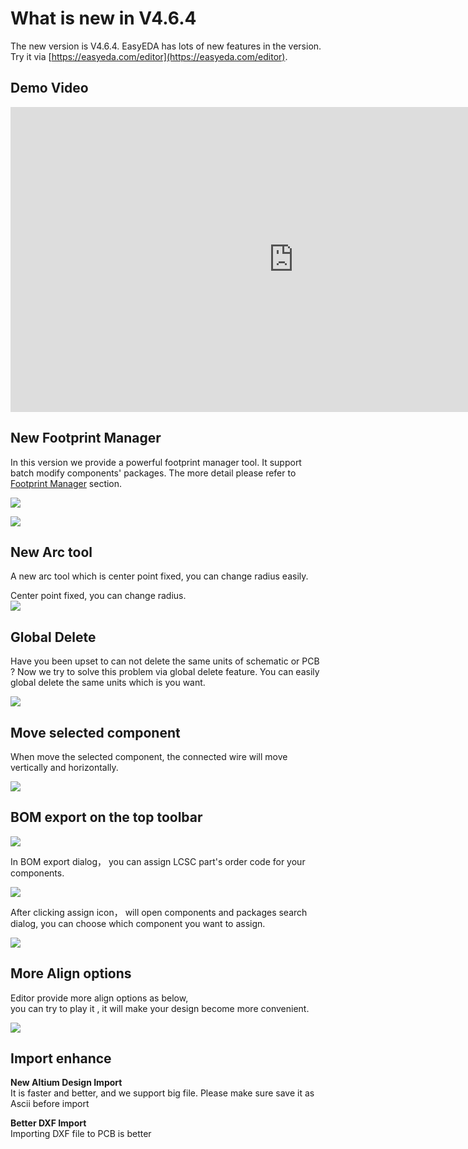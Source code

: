 

# What is new in V4.6.4 
 
The new version is V4.6.4. EasyEDA has lots of new features in the version. Try it via [https://easyeda.com/editor](https://easyeda.com/editor).

## Demo Video

<iframe width="906" height="488" src="https://www.youtube.com/embed/gnffNQcJezY" frameborder="0" allowfullscreen></iframe>


## New Footprint Manager

In this version we provide a powerful footprint manager tool.
It support batch modify components' packages. The more detail please refer to [Footprint Manager](./Schematic.htm#Footprint-Manager) section.

![](images/264_Schematic_FootprintManager.png)

![](images/267_Schematic_FootprintManagerUI.png)


## New Arc tool

A new arc tool which is center point fixed, you can change radius easily.

Center point fixed, you can change radius.  
![](./images/269_PCB_Arc_Center.gif)

## Global Delete

Have you been upset to can not delete the same units of schematic or PCB ? Now we try to solve this problem via global delete feature.
You can easily global delete the same units which is you want.

![](./images/272_Introduction_Skill_GlobalDelete.png)

## Move selected component

When move the selected component, the connected wire will move vertically and horizontally.

![](images/273_Schematic_WireAndComponentMove.gif)

## BOM export on the top toolbar

![](images/273_Export_BOM_Icon.png)

In BOM export dialog， you can assign LCSC part's order code for your components.

![](images/085_Export_BOM_Assign.png)

After clicking assign icon， will open components and packages search dialog, you can choose which component you want to assign.

![](images/274_Export_BOM_Assigned.png)


## More Align options

Editor provide more align options as below,  
you can try to play it , it will make your design become more convenient.

![](images/275_Introduction_Align.png)


## Import enhance

**New Altium Design Import**  
  It is faster and better, and we support big file. Please make sure save it as Ascii before import  

**Better DXF Import**    
 Importing DXF file to PCB is better 


